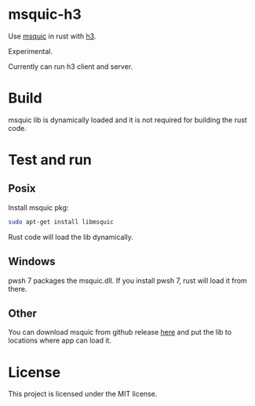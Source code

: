 # msquic-h3
Use [msquic](https://github.com/microsoft/msquic) in rust with [h3](https://github.com/hyperium/h3).

Experimental.

Currently can run h3 client and server.

# Build
msquic lib is dynamically loaded and it is not required for building the rust code.

# Test and run
## Posix
Install msquic pkg:
```sh
sudo apt-get install libmsquic
```
Rust code will load the lib dynamically.
## Windows
pwsh 7 packages the msquic.dll. If you install pwsh 7, rust will load it from there.

## Other
You can download msquic from github release [here](https://github.com/microsoft/msquic/releases) and put the lib to locations where app can load it.

# License
This project is licensed under the MIT license.